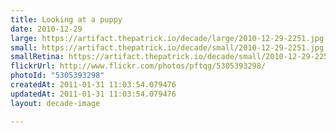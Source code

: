 ```yaml
---
title: Looking at a puppy
date: 2010-12-29
large: https://artifact.thepatrick.io/decade/large/2010-12-29-2251.jpg
small: https://artifact.thepatrick.io/decade/small/2010-12-29-2251.jpg
smallRetina: https://artifact.thepatrick.io/decade/small/2010-12-29-2251@2x.jpg
flickrUrl: http://www.flickr.com/photos/pftqg/5305393298/
photoId: "5305393298"
createdAt: 2011-01-31 11:03:54.079476
updatedAt: 2011-01-31 11:03:54.079476
layout: decade-image

---
```


